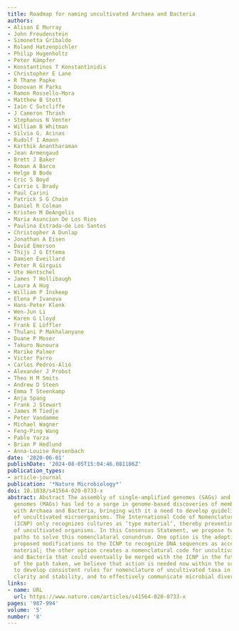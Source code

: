 ```yaml
---
title: Roadmap for naming uncultivated Archaea and Bacteria
authors:
- Alison E Murray
- John Freudenstein
- Simonetta Gribaldo
- Roland Hatzenpichler
- Philip Hugenholtz
- Peter Kämpfer
- Konstantinos T Konstantinidis
- Christopher E Lane
- R Thane Papke
- Donovan H Parks
- Ramon Rossello-Mora
- Matthew B Stott
- Iain C Sutcliffe
- J Cameron Thrash
- Stephanus N Venter
- William B Whitman
- Silvia G. Acinas
- Rudolf I Amann
- Karthik Anantharaman
- Jean Armengaud
- Brett J Baker
- Roman A Barco
- Helge B Bode
- Eric S Boyd
- Carrie L Brady
- Paul Carini
- Patrick S G Chain
- Daniel R Colman
- Kristen M DeAngelis
- Maria Asuncion De Los Rios
- Paulina Estrada-de Los Santos
- Christopher A Dunlap
- Jonathan A Eisen
- David Emerson
- Thijs J G Ettema
- Damien Eveillard
- Peter R Girguis
- Ute Hentschel
- James T Hollibaugh
- Laura A Hug
- William P Inskeep
- Elena P Ivanova
- Hans-Peter Klenk
- Wen-Jun Li
- Karen G Lloyd
- Frank E Löffler
- Thulani P Makhalanyane
- Duane P Moser
- Takuro Nunoura
- Marike Palmer
- Victor Parro
- Carlos Pedrós-Alió
- Alexander J Probst
- Theo H M Smits
- Andrew D Steen
- Emma T Steenkamp
- Anja Spang
- Frank J Stewart
- James M Tiedje
- Peter Vandamme
- Michael Wagner
- Feng-Ping Wang
- Pablo Yarza
- Brian P Hedlund
- Anna-Louise Reysenbach
date: '2020-06-01'
publishDate: '2024-08-05T15:04:46.081106Z'
publication_types:
- article-journal
publication: '*Nature Microbiology*'
doi: 10.1038/s41564-020-0733-x
abstract: Abstract The assembly of single-amplified genomes (SAGs) and metagenome-assembled
  genomes (MAGs) has led to a surge in genome-based discoveries of members affiliated
  with Archaea and Bacteria, bringing with it a need to develop guidelines for nomenclature
  of uncultivated microorganisms. The International Code of Nomenclature of Prokaryotes
  (ICNP) only recognizes cultures as ‘type material’, thereby preventing the naming
  of uncultivated organisms. In this Consensus Statement, we propose two potential
  paths to solve this nomenclatural conundrum. One option is the adoption of previously
  proposed modifications to the ICNP to recognize DNA sequences as acceptable type
  material; the other option creates a nomenclatural code for uncultivated Archaea
  and Bacteria that could eventually be merged with the ICNP in the future. Regardless
  of the path taken, we believe that action is needed now within the scientific community
  to develop consistent rules for nomenclature of uncultivated taxa in order to provide
  clarity and stability, and to effectively communicate microbial diversity.
links:
- name: URL
  url: https://www.nature.com/articles/s41564-020-0733-x
pages: '987-994'
volume: '5'
number: '8'
---
```

